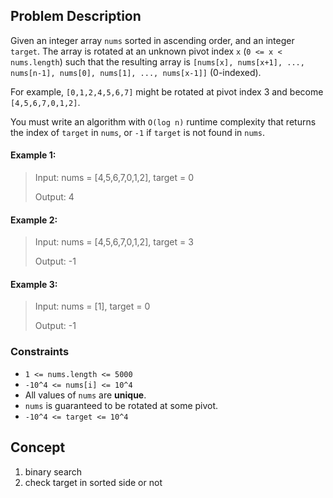 ## Problem Description

Given an integer array `nums` sorted in ascending order, and an integer `target`. The array is rotated at an unknown pivot index `x` (`0 <= x < nums.length`) such that the resulting array is `[nums[x], nums[x+1], ..., nums[n-1], nums[0], nums[1], ..., nums[x-1]]` (0-indexed).

For example, `[0,1,2,4,5,6,7]` might be rotated at pivot index 3 and become `[4,5,6,7,0,1,2]`.

You must write an algorithm with `O(log n)` runtime complexity that returns the index of `target` in `nums`, or `-1` if `target` is not found in `nums`.

#### Example 1:
> Input: nums = [4,5,6,7,0,1,2], target = 0
>
> Output: 4

#### Example 2:
> Input: nums = [4,5,6,7,0,1,2], target = 3
>
> Output: -1

#### Example 3:
> Input: nums = [1], target = 0
>
> Output: -1

### Constraints

- `1 <= nums.length <= 5000`
- `-10^4 <= nums[i] <= 10^4`
- All values of `nums` are **unique**.
- `nums` is guaranteed to be rotated at some pivot.
- `-10^4 <= target <= 10^4`

## Concept
1. binary search
2. check target in sorted side or not
